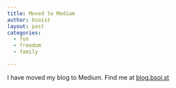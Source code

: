 ```yaml
---
title: Moved to Medium
author: bsoist
layout: post
categories:
  - fun
  - freedom
  - family

---
```

I have moved my blog to Medium. Find me at [blog.bsoi.st](https://blog.bsoi.st/)
